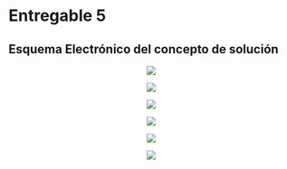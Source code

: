 # Entregable 5

## Esquema Electrónico del concepto de solución

<p align="center">
<img src="https://github.com/user-attachments/assets/64ee7d14-4a9c-496d-8430-d08b48fc51d9"/>
</p>

<p align="center">
<img src="https://github.com/user-attachments/assets/a1592503-1fa8-423d-ba50-d6cfeb0f010c"/>
</p>

<p align="center">
<img src="https://github.com/user-attachments/assets/61eaae07-e301-471d-a90f-cf5770fba818"/>
</p>

<p align="center">
<img src="https://github.com/user-attachments/assets/d4aaa795-a01e-4ab6-9ceb-ccf328f9f974"/>
</p>

<p align="center">
<img src="https://github.com/user-attachments/assets/496f0a2c-5aae-445d-8304-d3592fe05744"/>
</p>

<p align="center">
<img src="https://github.com/user-attachments/assets/63500b62-9dd5-45d2-938e-e65b5fab76ea"/>
</p>
<p align="center">
<img src="https://github.com/user-attachments/assets/390ff4ca-71db-4895-bea7-713d00e5312e" width="500" height="600 />
</p>

